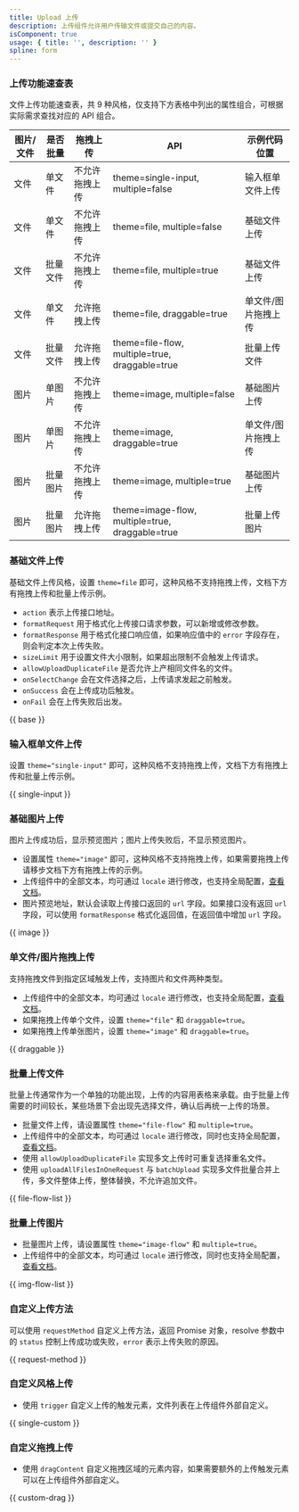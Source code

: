 ```yaml
---
title: Upload 上传
description: 上传组件允许用户传输文件或提交自己的内容。
isComponent: true
usage: { title: '', description: '' }
spline: form
---
```


### 上传功能速查表

文件上传功能速查表，共 9 种风格，仅支持下方表格中列出的属性组合，可根据实际需求查找对应的 API 组合。

| 图片/文件 | 是否批量 | 拖拽上传 | API | 示例代码位置 |
| -- | -- | -- | -- | -- |
| 文件 | 单文件 | 不允许拖拽上传 | theme=single-input, multiple=false | 输入框单文件上传 |
| 文件 | 单文件 | 不允许拖拽上传 | theme=file, multiple=false | 基础文件上传 |
| 文件 | 批量文件 | 不允许拖拽上传 | theme=file, multiple=true | 基础文件上传 |
| 文件 | 单文件 | 允许拖拽上传 | theme=file, draggable=true | 单文件/图片拖拽上传 |
| 文件 | 批量文件 | 允许拖拽上传 | theme=file-flow, multiple=true, draggable=true | 批量上传文件 |
| 图片 | 单图片 | 不允许拖拽上传 | theme=image, multiple=false | 基础图片上传 |
| 图片 | 单图片 | 不允许拖拽上传 | theme=image, draggable=true | 单文件/图片拖拽上传 |
| 图片 | 批量图片 | 不允许拖拽上传 | theme=image, multiple=true | 基础图片上传 |
| 图片 | 批量图片 | 允许拖拽上传 | theme=image-flow, multiple=true, draggable=true | 批量上传图片 |

### 基础文件上传

基础文件上传风格，设置 `theme=file` 即可，这种风格不支持拖拽上传，文档下方有拖拽上传和批量上传示例。

- `action` 表示上传接口地址。
- `formatRequest` 用于格式化上传接口请求参数，可以新增或修改参数。
- `formatResponse` 用于格式化接口响应值，如果响应值中的 `error` 字段存在，则会判定本次上传失败。
- `sizeLimit` 用于设置文件大小限制，如果超出限制不会触发上传请求。
- `allowUploadDuplicateFile` 是否允许上产相同文件名的文件。
- `onSelectChange` 会在文件选择之后，上传请求发起之前触发。
- `onSuccess` 会在上传成功后触发。
- `onFail` 会在上传失败后出发。

{{ base }}

### 输入框单文件上传

设置 `theme="single-input"` 即可，这种风格不支持拖拽上传，文档下方有拖拽上传和批量上传示例。

{{ single-input }}

### 基础图片上传

图片上传成功后，显示预览图片；图片上传失败后，不显示预览图片。

- 设置属性 `theme="image"` 即可，这种风格不支持拖拽上传，如果需要拖拽上传请移步文档下方有拖拽上传的示例。
- 上传组件中的全部文本，均可通过 `locale` 进行修改，也支持全局配置，<a href='/react/config?tab=api#uploadconfig'>查看文档</a>。
- 图片预览地址，默认会读取上传接口返回的 `url` 字段。如果接口没有返回 `url` 字段，可以使用 `formatResponse` 格式化返回值，在返回值中增加 `url` 字段。

{{ image }}

### 单文件/图片拖拽上传

支持拖拽文件到指定区域触发上传，支持图片和文件两种类型。

- 上传组件中的全部文本，均可通过 `locale` 进行修改，也支持全局配置，<a href='/react/config?tab=api#uploadconfig'>查看文档</a>。
- 如果拖拽上传单个文件，设置 `theme="file"` 和 `draggable=true`。
- 如果拖拽上传单张图片，设置 `theme="image"` 和 `draggable=true`。

{{ draggable }}

### 批量上传文件

批量上传通常作为一个单独的功能出现，上传的内容用表格来承载。由于批量上传需要的时间较长，某些场景下会出现先选择文件，确认后再统一上传的场景。

- 批量文件上传，请设置属性 `theme="file-flow"` 和 `multiple=true`。
- 上传组件中的全部文本，均可通过 `locale` 进行修改，同时也支持全局配置，<a href='/react/config?tab=api#uploadconfig'>查看文档</a>。
- 使用 `allowUploadDuplicateFile` 实现多文上传时可重复选择重名文件。
- 使用 `uploadAllFilesInOneRequest` 与 `batchUpload` 实现多文件批量合并上传，多文件整体上传，整体替换，不允许追加文件。

{{ file-flow-list }}

### 批量上传图片

- 批量图片上传，请设置属性 `theme="image-flow"` 和 `multiple=true`。
- 上传组件中的全部文本，均可通过 `locale` 进行修改，同时也支持全局配置，<a href='/react/config?tab=api#uploadconfig'>查看文档</a>。

{{ img-flow-list }}

### 自定义上传方法

可以使用 `requestMethod` 自定义上传方法，返回 Promise 对象，resolve 参数中的 `status` 控制上传成功或失败，`error` 表示上传失败的原因。

{{ request-method }}

### 自定义风格上传

- 使用 `trigger` 自定义上传的触发元素，文件列表在上传组件外部自定义。

{{ single-custom }}

### 自定义拖拽上传

- 使用 `dragContent` 自定义拖拽区域的元素内容，如果需要额外的上传触发元素可以在上传组件外部自定义。

{{ custom-drag }}
